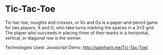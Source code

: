 # Tic-Tac-Toe

Tic-tac-toe, noughts and crosses, or Xs and Os is a paper-and-pencil game for two players, X and O, who take turns marking the spaces in a 3×3 grid. The player who succeeds in placing three of their marks in a horizontal, vertical, or diagonal row is the winner.

Technologies Used: Javascript
Demo: http://sainiharit.me/Tic-Tac-Toe/
